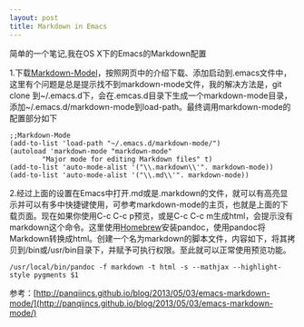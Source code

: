 ```yaml
---
layout: post
title: Markdown in Emacs
---
```

简单的一个笔记,我在OS X下的Emacs的Markdown配置

1.下载[Markdown-Model](http://jblevins.org/projects/markdown-mode/)，按照网页中的介绍下载、添加启动到.emacs文件中，这里有个问题是总是提示找不到markdown-mode文件，我的解决方法是，git clone 到\~/.emacs.d下，会在.emcas.d目录下生成一个markdown-mode目录，添加\~/.emacs.d/markdown-mode到load-path。最终调用markdown-mode的配置部分如下

```
;;Markdown-Mode
(add-to-list 'load-path "~/.emacs.d/markdown-mode/")
(autoload 'markdown-mode "markdown-mode"
        "Major mode for editing Markdown files" t)
(add-to-list 'auto-mode-alist '("\\.markdown\\'". markdown-mode))
(add-to-list 'auto-mode-alist '("\\.md\\'". markdown-mode))
```

2.经过上面的设置在Emacs中打开.md或是.markdown的文件，就可以有高亮显示并可以有多中快捷键使用，可参考markdown-mode的主页，也就是上面的下载页面。现在如果你使用C-c C-c p预览，或是C-c C-c m生成html，会提示没有markdown这个命令。这里使用[Homebrew](http://brew.sh)安装pandoc，使用pandoc将Markdown转换成html。创建一个名为markdown的脚本文件，内容如下，将其拷贝到/bin或/usr/bin目录下，并赋予可执行权限。至此就可以正常使用预览功能。

```
/usr/local/bin/pandoc -f markdown -t html -s --mathjax --highlight-style pygments $1
```

参考：[http://panqiincs.github.io/blog/2013/05/03/emacs-markdown-mode/](http://panqiincs.github.io/blog/2013/05/03/emacs-markdown-mode/)

